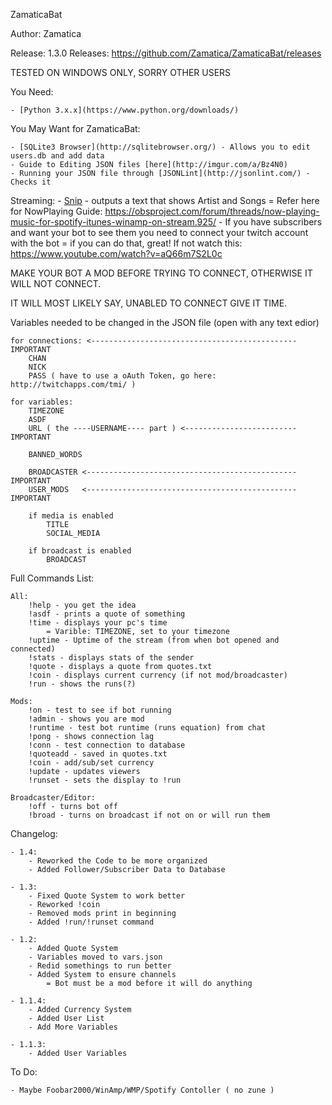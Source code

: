 


ZamaticaBat

Author: Zamatica

Release: 1.3.0
Releases: https://github.com/Zamatica/ZamaticaBat/releases

TESTED ON WINDOWS ONLY, SORRY OTHER USERS


You Need:
	
	- [Python 3.x.x](https://www.python.org/downloads/)

You May Want for ZamaticaBat:

	- [SQLite3 Browser](http://sqlitebrowser.org/) - Allows you to edit users.db and add data
	- Guide to Editing JSON files [here](http://imgur.com/a/Bz4N0)
	- Running your JSON file through [JSONLint](http://jsonlint.com/) - Checks it
	
Streaming:
	- [Snip](https://github.com/dlrudie/Snip/releases/tag/v5.0.5) - outputs a text that shows Artist and Songs
	     = Refer here for NowPlaying Guide: https://obsproject.com/forum/threads/now-playing-music-for-spotify-itunes-winamp-on-stream.925/
	- If you have subscribers and want your bot to see them you need to connect your twitch account with the bot
		 = if you can do that, great! If not watch this: https://www.youtube.com/watch?v=aQ66m7S2L0c
		 

MAKE YOUR BOT A MOD BEFORE TRYING TO CONNECT, OTHERWISE IT WILL NOT CONNECT.
	
IT WILL MOST LIKELY SAY, UNABLED TO CONNECT GIVE IT TIME.
	
	
Variables needed to be changed in the JSON file (open with any text edior)

	for connections: <---------------------------------------------- IMPORTANT
		CHAN
		NICK
		PASS ( have to use a oAuth Token, go here: http://twitchapps.com/tmi/ )

	for variables:
		TIMEZONE
		ASDF
		URL ( the ----USERNAME---- part ) <------------------------- IMPORTANT

		BANNED_WORDS
		
		BROADCASTER <----------------------------------------------- IMPORTANT
		USER_MODS   <----------------------------------------------- IMPORTANT
		
		if media is enabled
			TITLE
			SOCIAL_MEDIA

		if broadcast is enabled
			BROADCAST

Full Commands List:

	All:
		!help - you get the idea
		!asdf - prints a quote of something
		!time - displays your pc's time
			= Varible: TIMEZONE, set to your timezone
		!uptime - Uptime of the stream (from when bot opened and connected)
		!stats - displays stats of the sender
		!quote - displays a quote from quotes.txt
		!coin - displays current currency (if not mod/broadcaster)
		!run - shows the runs(?)
		
	Mods:
		!on - test to see if bot running
		!admin - shows you are mod
		!runtime - test bot runtime (runs equation) from chat
		!pong - shows connection lag
		!conn - test connection to database
		!quoteadd - saved in quotes.txt
		!coin - add/sub/set currency
		!update - updates viewers
		!runset - sets the display to !run
		
	Broadcaster/Editor:
		!off - turns bot off
		!broad - turns on broadcast if not on or will run them


Changelog:

	- 1.4:
		- Reworked the Code to be more organized
		- Added Follower/Subscriber Data to Database

	- 1.3:
		- Fixed Quote System to work better
		- Reworked !coin
		- Removed mods print in beginning
		- Added !run/!runset command

	- 1.2:
		- Added Quote System
		- Variables moved to vars.json
		- Redid somethings to run better
		- Added System to ensure channels
			= Bot must be a mod before it will do anything

	- 1.1.4:
		- Added Currency System
		- Added User List
		- Add More Variables
		
	- 1.1.3:
		- Added User Variables

		
		
To Do:

	- Maybe Foobar2000/WinAmp/WMP/Spotify Contoller ( no zune )

